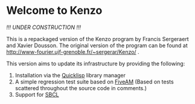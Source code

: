 # Welcome to Kenzo

*!!! UNDER CONSTRUCTION !!!*

This is a repackaged version of the Kenzo program by Francis Sergeraert
and Xavier Dousson. The original version of the program can be found
at http://www-fourier.ujf-grenoble.fr/~sergerar/Kenzo/ .

This version aims to update its infrastructure by providing the following:

1. Installation via the [Quicklisp](http://www.quicklisp.org/beta/) library
   manager
2. A simple regression test suite based on
   [FiveAM](http://common-lisp.net/project/fiveam/)
   (Based on tests scattered throughout the source code in comments.)
3. Support for [SBCL](http://www.sbcl.org/)
